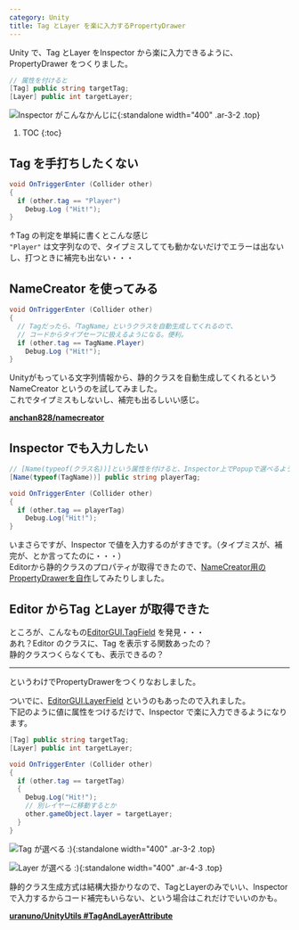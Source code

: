 ```yaml
---
category: Unity
title: Tag とLayer を楽に入力するPropertyDrawer
---
```


Unity で、Tag とLayer をInspector から楽に入力できるように、PropertyDrawer をつくりました。

```csharp
// 属性を付けると
[Tag] public string targetTag;
[Layer] public int targetLayer;
```

![Inspector がこんなかんじに][TagandLayerAttributeView]{:standalone width="400" .ar-3-2 .top}

1. TOC
{:toc}

Tag を手打ちしたくない
----------------------
```csharp
void OnTriggerEnter (Collider other)
{
  if (other.tag == "Player")
    Debug.Log ("Hit!");
}
```

↑Tag の判定を単純に書くとこんな感じ  
`"Player"` は文字列なので、タイプミスしてても動かないだけでエラーは出ないし、打つときに補完も出ない・・・


NameCreator を使ってみる
--------------------------
```csharp
void OnTriggerEnter (Collider other)
{
  // Tagだったら、「TagName」というクラスを自動生成してくれるので、
  // コードからタイプセーフに扱えるようになる。便利。
  if (other.tag == TagName.Player)
    Debug.Log ("Hit!");
}
```

Unityがもっている文字列情報から、静的クラスを自動生成してくれるというNameCreator というのを試してみました。  
これでタイプミスもしないし、補完も出るしいい感じ。

[**anchan828/namecreator**][NameCreator]

Inspector でも入力したい
------------------------
```csharp
// [Name(typeof(クラス名))]という属性を付けると、Inspector上でPopupで選べるように！
[Name(typeof(TagName))] public string playerTag;

void OnTriggerEnter (Collider other)
{
  if (other.tag == playerTag)
    Debug.Log("Hit!");
}
```

いまさらですが、Inspector で値を入力するのがすきです。（タイプミスが、補完が、とか言ってたのに・・・）  
Editorから静的クラスのプロパティが取得できたので、[NameCreator用のPropertyDrawerを自作][NameCreatorPropertyDrawer]してみたりしました。


Editor からTag とLayer が取得できた
-----------------------------------
ところが、こんなもの[EditorGUI.TagField] を発見・・・  
あれ？Editor のクラスに、Tag を表示する関数あったの？  
静的クラスつくらなくても、表示できるの？

* * *

というわけでPropertyDrawerをつくりなおしました。

ついでに、[EditorGUI.LayerField] というのもあったので入れました。  
下記のように値に属性をつけるだけで、Inspector で楽に入力できるようになります。

```csharp
[Tag] public string targetTag;
[Layer] public int targetLayer;

void OnTriggerEnter (Collider other)
{
  if (other.tag == targetTag)
  {
    Debug.Log("Hit!");
    // 別レイヤーに移動するとか
    other.gameObject.layer = targetLayer;
  }
}
```

![Tag が選べる :)][TagAttributeView]{:standalone width="400" .ar-3-2 .top}

![Layer が選べる :)][LayerAttributeView]{:standalone width="400" .ar-4-3 .top}

静的クラス生成方式は結構大掛かりなので、TagとLayerのみでいい、Inspectorで入力するからコード補完もいらない、という場合はこれだけでいいのかも。

[**uranuno/UnityUtils #TagAndLayerAttribute**][UnityUtilsTagAndLayerAttribute]


[TagandLayerAttributeView]: https://uranuno.github.io/UnityUtils/tagandlayer.png

[NameCreator]: https://github.com/anchan828/namecreator
[NameCreatorPropertyDrawer]: https://gist.github.com/uranuno/8be43847015f5e25cf17

[EditorGUI.TagField]: https://docs.unity3d.com/ScriptReference/EditorGUI.TagField.html
[EditorGUI.LayerField]: https://docs.unity3d.com/ScriptReference/EditorGUI.LayerField.html

[TagAttributeView]: https://uranuno.github.io/UnityUtils/tagandlayer-tag.png
[LayerAttributeView]: https://uranuno.github.io/UnityUtils/tagandlayer-layer.png

[UnityUtilsTagAndLayerAttribute]: https://github.com/uranuno/UnityUtils#tag-and-layer-attribute
